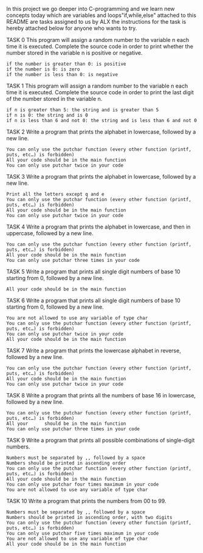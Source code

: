 In this project we go deeper into C-programming and we learn new concepts today which are variables and loops"if,while,else" attached to this README are tasks assigned to us by ALX the instructions for the task is hereby attached below for anyone who wants to try.

TASK 0 This program will assign a random number to the variable n each time it is executed. Complete the source code in order to print whether the number stored in the variable n is positive or negative.

    if the number is greater than 0: is positive
    if the number is 0: is zero
    if the number is less than 0: is negative

TASK 1 This program will assign a random number to the variable n each time it is executed. Complete the source code in order to print the last digit of the number stored in the variable n.

    if n is greater than 5: the string and is greater than 5
    if n is 0: the string and is 0
    if n is less than 6 and not 0: the string and is less than 6 and not 0

TASK 2 Write a program that prints the alphabet in lowercase, followed by a new line.

    You can only use the putchar function (every other function (printf, puts, etc…) is forbidden)
    All your code should be in the main function
    You can only use putchar twice in your code

TASK 3 Write a program that prints the alphabet in lowercase, followed by a new line.

    Print all the letters except q and e
    You can only use the putchar function (every other function (printf, puts, etc…) is forbidden)
    All your code should be in the main function
    You can only use putchar twice in your code

TASK 4 Write a program that prints the alphabet in lowercase, and then in uppercase, followed by a new line.

    You can only use the putchar function (every other function (printf, puts, etc…) is forbidden)
    All your code should be in the main function
    You can only use putchar three times in your code

TASK 5 Write a program that prints all single digit numbers of base 10 starting from 0, followed by a new line.

    All your code should be in the main function

TASK 6 Write a program that prints all single digit numbers of base 10 starting from 0, followed by a new line.

    You are not allowed to use any variable of type char
    You can only use the putchar function (every other function (printf, puts, etc…) is forbidden)
    You can only use putchar twice in your code
    All your code should be in the main function

TASK 7 Write a program that prints the lowercase alphabet in reverse, followed by a new line.

    You can only use the putchar function (every other function (printf, puts, etc…) is forbidden)
    All your code should be in the main function
    You can only use putchar twice in your code

TASK 8 Write a program that prints all the numbers of base 16 in lowercase, followed by a new line.

    You can only use the putchar function (every other function (printf, puts, etc…) is forbidden)
    All your      should be in the main function
    You can only use putchar three times in your code

TASK 9 Write a program that prints all possible combinations of single-digit numbers.

    Numbers must be separated by ,, followed by a space
    Numbers should be printed in ascending order
    You can only use the putchar function (every other function (printf, puts, etc…) is forbidden)
    All your code should be in the main function
    You can only use putchar four times maximum in your code
    You are not allowed to use any variable of type char

TASK 10 Write a program that prints the numbers from 00 to 99.

    Numbers must be separated by ,, followed by a space
    Numbers should be printed in ascending order, with two digits
    You can only use the putchar function (every other function (printf, puts, etc…) is forbidden)
    You can only use putchar five times maximum in your code
    You are not allowed to use any variable of type char
    All your code should be in the main function

